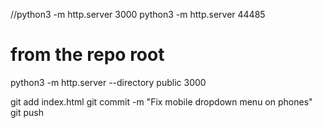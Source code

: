 //python3 -m http.server 3000
python3 -m http.server 44485
# from the repo root
python3 -m http.server --directory public 3000


git add index.html
git commit -m "Fix mobile dropdown menu on phones"
git push
